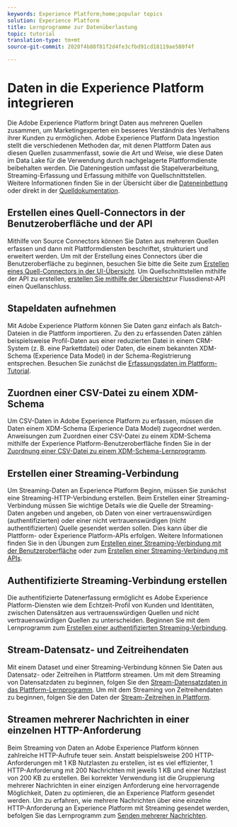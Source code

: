 ```yaml
---
keywords: Experience Platform;home;popular topics
solution: Experience Platform
title: Lernprogramme zur Datenüberlastung
topic: tutorial
translation-type: tm+mt
source-git-commit: 2020f4b88f81f2d4fe3cfbd91cd18119ae580f4f

---
```



# Daten in die Experience Platform integrieren

Die Adobe Experience Platform bringt Daten aus mehreren Quellen zusammen, um Marketingexperten ein besseres Verständnis des Verhaltens ihrer Kunden zu ermöglichen. Adobe Experience Platform Data Ingestion stellt die verschiedenen Methoden dar, mit denen Plattform Daten aus diesen Quellen zusammenfasst, sowie die Art und Weise, wie diese Daten im Data Lake für die Verwendung durch nachgelagerte Plattformdienste beibehalten werden. Die Dateningestion umfasst die Stapelverarbeitung, Streaming-Erfassung und Erfassung mithilfe von Quellschnittstellen. Weitere Informationen finden Sie in der Übersicht über die [Dateneinbettung](../ingestion/home.md) oder direkt in der [Quelldokumentation](../source-connectors/home.md).

## Erstellen eines Quell-Connectors in der Benutzeroberfläche und der API

Mithilfe von Source Connectors können Sie Daten aus mehreren Quellen erfassen und dann mit Plattformdiensten beschriftet, strukturiert und erweitert werden. Um mit der Erstellung eines Connectors über die Benutzeroberfläche zu beginnen, besuchen Sie bitte die Seite zum [Erstellen eines Quell-Connectors in der UI-Übersicht](https://www.adobe.io/apis/experienceplatform/home/tutorials/sources-ui-tutorials.html#!api-specification/markdown/narrative/tutorials/sources_tutorial/ui/sources-ui-tutorial.md). Um Quellschnittstellen mithilfe der API zu erstellen, [erstellen Sie mithilfe der Übersicht](https://www.adobe.io/apis/experienceplatform/home/tutorials/sources-api-tutorials.html#!api-specification/markdown/narrative/tutorials/sources_tutorial/api/sources-api-tutorial.md)zur Flussdienst-API einen Quellanschluss.

## Stapeldaten aufnehmen

Mit Adobe Experience Platform können Sie Daten ganz einfach als Batch-Dateien in die Plattform importieren. Zu den zu erfassenden Daten zählen beispielsweise Profil-Daten aus einer reduzierten Datei in einem CRM-System (z. B. eine Parkettdatei) oder Daten, die einem bekannten XDM-Schema (Experience Data Model) in der Schema-Registrierung entsprechen. Besuchen Sie zunächst die [Erfassungsdaten im Plattform-Tutorial](../ingestion/tutorials/ingest-batch-data.md).

## Zuordnen einer CSV-Datei zu einem XDM-Schema

Um CSV-Daten in Adobe Experience Platform zu erfassen, müssen die Daten einem XDM-Schema (Experience Data Model) zugeordnet werden. Anweisungen zum Zuordnen einer CSV-Datei zu einem XDM-Schema mithilfe der Experience Platform-Benutzeroberfläche finden Sie in der [Zuordnung einer CSV-Datei zu einem XDM-Schema-Lernprogramm](../ingestion/tutorials/map-a-csv-file.md).

## Erstellen einer Streaming-Verbindung

Um Streaming-Daten an Experience Platform Beginn, müssen Sie zunächst eine Streaming-HTTP-Verbindung erstellen. Beim Erstellen einer Streaming-Verbindung müssen Sie wichtige Details wie die Quelle der Streaming-Daten angeben und angeben, ob Daten von einer vertrauenswürdigen (authentifizierten) oder einer nicht vertrauenswürdigen (nicht authentifizierten) Quelle gesendet werden sollen. Dies kann über die Plattform- oder Experience Platform-APIs erfolgen. Weitere Informationen finden Sie in den Übungen zum [Erstellen einer Streaming-Verbindung mit der Benutzeroberfläche](../ingestion/tutorials/create-streaming-connection-ui.md) oder zum [Erstellen einer Streaming-Verbindung mit APIs](../ingestion/tutorials/create-streaming-connection.md).

## Authentifizierte Streaming-Verbindung erstellen

Die authentifizierte Datenerfassung ermöglicht es Adobe Experience Platform-Diensten wie dem Echtzeit-Profil von Kunden und Identitäten, zwischen Datensätzen aus vertrauenswürdigen Quellen und nicht vertrauenswürdigen Quellen zu unterscheiden. Beginnen Sie mit dem Lernprogramm zum [Erstellen einer authentifizierten Streaming-Verbindung](../ingestion/tutorials/create-authenticated-streaming-connection.md).

## Stream-Datensatz- und Zeitreihendaten

Mit einem Dataset und einer Streaming-Verbindung können Sie Daten aus Datensatz- oder Zeitreihen in Plattform streamen. Um mit dem Streaming von Datensatzdaten zu beginnen, folgen Sie den [Stream-Datensatzdaten in das Plattform-Lernprogramm](../ingestion/tutorials/streaming-record-data.md). Um mit dem Streaming von Zeitreihendaten zu beginnen, folgen Sie den Daten der [Stream-Zeitreihen in Plattform](../ingestion/tutorials/streaming-time-series-data.md).

## Streamen mehrerer Nachrichten in einer einzelnen HTTP-Anforderung

Beim Streaming von Daten an Adobe Experience Platform können zahlreiche HTTP-Aufrufe teuer sein. Anstatt beispielsweise 200 HTTP-Anforderungen mit 1 KB Nutzlasten zu erstellen, ist es viel effizienter, 1 HTTP-Anforderung mit 200 Nachrichten mit jeweils 1 KB und einer Nutzlast von 200 KB zu erstellen. Bei korrekter Verwendung ist die Gruppierung mehrerer Nachrichten in einer einzigen Anforderung eine hervorragende Möglichkeit, Daten zu optimieren, die an Experience Platform gesendet werden. Um zu erfahren, wie mehrere Nachrichten über eine einzelne HTTP-Anforderung an Experience Platform mit Streaming gesendet werden, befolgen Sie das Lernprogramm zum [Senden mehrerer Nachrichten](../ingestion/tutorials/streaming-multiple-messages.md).



